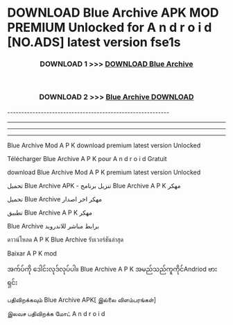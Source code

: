 # DOWNLOAD Blue Archive  APK MOD PREMIUM Unlocked for A n d r o i d [NO.ADS] latest version fse1s 



<div align="center">

<h3>DOWNLOAD 1 >>> <a href="https://getmod2.web.app/?judul=Blue Archive ">DOWNLOAD Blue Archive </a></h3><br>

<h3>DOWNLOAD 2 >>> <a href="https://getmod2.web.app/?judul=Blue Archive ">Blue Archive  DOWNLOAD </a></h3>

</div>
----------------------------------------------------------

----------------------------------------------------------

----------------------------------------------------------

----------------------------------------------------------

Blue Archive  Mod A P K download premium latest version Unlocked

Télécharger Blue Archive  A P K pour A n d r o i d Gratuit

download Blue Archive  Mod A P K premium latest version Unlocked

تحميل Blue Archive  APK - تنزيل برنامج Blue Archive  A P K مهكر

تحميل Blue Archive  مهكر اخر اصدار

تطبيق Blue Archive  A P K مهكر

Blue Archive  برابط مباشر للاندرويد

ดาวน์โหลด A P K Blue Archive  รับเวอร์ชันล่าสุด

Baixar A P K mod

အက်ပ်ကို ဒေါင်းလုဒ်လုပ်ပါ။ Blue Archive  A P K အမည်သည်ကူကိုင်Andriod ဗားရှင်း

பதிவிறக்கவும் Blue Archive  APK[ இல்லை விளம்பரங்கள்] 
 
இலவச பதிவிறக்க மோட் A n d r o i d



